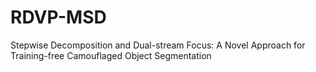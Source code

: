 # RDVP-MSD
Stepwise Decomposition and Dual-stream Focus: A Novel Approach for Training-free Camouflaged Object Segmentation
